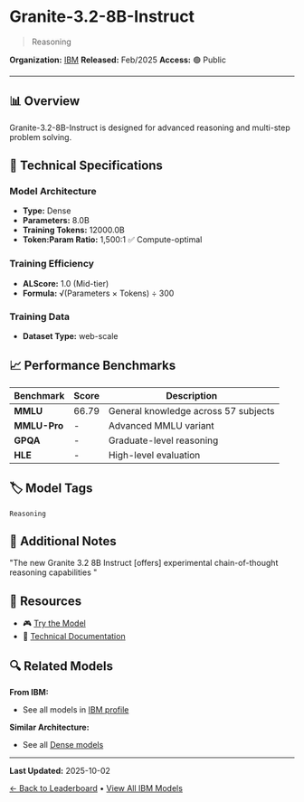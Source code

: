# Granite-3.2-8B-Instruct

> Reasoning

**Organization:** [IBM](../../labs/ibm.md)
**Released:** Feb/2025
**Access:** 🟢 Public

---

## 📊 Overview

Granite-3.2-8B-Instruct is designed for advanced reasoning and multi-step problem solving.

## 🔧 Technical Specifications

### Model Architecture
- **Type:** Dense
- **Parameters:** 8.0B
- **Training Tokens:** 12000.0B
- **Token:Param Ratio:** 1,500:1 ✅ Compute-optimal

### Training Efficiency
- **ALScore:** 1.0 (Mid-tier)
- **Formula:** √(Parameters × Tokens) ÷ 300

### Training Data
- **Dataset Type:** web-scale

## 📈 Performance Benchmarks

| Benchmark | Score | Description |
|-----------|-------|-------------|
| **MMLU** | 66.79 | General knowledge across 57 subjects |
| **MMLU-Pro** | - | Advanced MMLU variant |
| **GPQA** | - | Graduate-level reasoning |
| **HLE** | - | High-level evaluation |

## 🏷️ Model Tags

`Reasoning`

## 📝 Additional Notes

"The new Granite 3.2 8B Instruct [offers] experimental chain-of-thought reasoning capabilities "

## 🔗 Resources

- 🎮 [Try the Model](https://huggingface.co/collections/ibm-granite/granite-32-language-models-67b3bc8c13508f6d064cff9a)
- 📄 [Technical Documentation](https://www.ibm.com/new/announcements/ibm-granite-3-2-open-source-reasoning-and-vision)

## 🔍 Related Models

**From IBM:**
- See all models in [IBM profile](../../labs/ibm.md)

**Similar Architecture:**
- See all [Dense models](../../architectures/dense.md)

---

**Last Updated:** 2025-10-02

[← Back to Leaderboard](../../README.md) • [View All IBM Models](../../labs/ibm.md)
